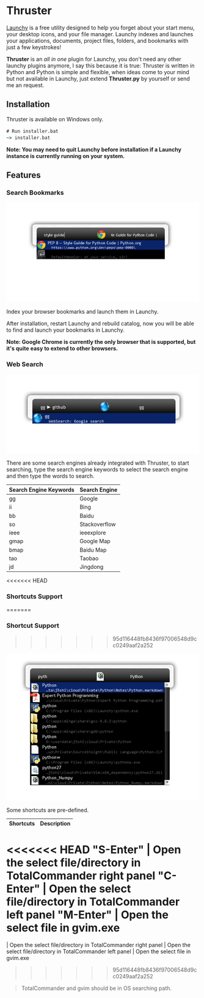 # Thruster

[Launchy](http://www.launchy.net/) is a free utility designed to help you forget about your start
menu, your desktop icons, and your file manager. Launchy indexes and launches your applications,
documents, project files, folders, and bookmarks with just a few keystrokes!

**Thruster** is an _all in one_ plugin for Launchy, you don't need any other launchy plugins
anymore, I say this because it is true: Thruster is written in Python and Python is simple and
flexible, when ideas come to your mind but not available in Launchy, just extend **Thruster.py** by
yourself or send me an request.

## Installation

Thruster is available on Windows only.

```cmd
# Run installer.bat
~> installer.bat
```

**Note: You may need to quit Launchy before installation if a Launchy instance is currently running
on your system.**

## Features

### Search Bookmarks

<p align="center"> 
<img src="demo/BookmarkMgr_Demo.png">
</p>

Index your browser bookmarks and launch them in Launchy.

After installation, restart Launchy and rebuild catalog, now you will be able to find and launch
your bookmarks in Launchy.

**Note: Google Chrome is currently the only browser that is supported, but it's quite easy to extend
to other browsers.**

### Web Search

<p align="center"> 
<img src="demo/WebSearch_Demo.png">
</p>

There are some search engines already integrated with Thruster, to start searching, type the search
engine keywords to select the search engine and then type the words to search.

Search Engine Keywords | Search Engine
---                    | ---
gg                     | Google
ii                     | Bing
bb                     | Baidu
so                     | Stackoverflow
ieee                   | ieeexplore
gmap                   | Google Map
bmap                   | Baidu Map
tao                    | Taobao
jd                     | Jingdong

<<<<<<< HEAD
### Shortcuts Support
=======
### Shortcut Support
>>>>>>> 95d116448fb8436f97006548d9cc0249aaf2a252

<p align="center"> 
<img src="demo/Shortcuts_Demo.png">
</p>

Some shortcuts are pre-defined.

Shortcuts | Description
---       | ---
<<<<<<< HEAD
"S-Enter" | Open the select file/directory in TotalCommander right panel
"C-Enter" | Open the select file/directory in TotalCommander left panel
"M-Enter" | Open the select file in gvim.exe
=======
<S-Enter> | Open the select file/directory in TotalCommander right panel
<C-Enter> | Open the select file/directory in TotalCommander left panel
<M-Enter> | Open the select file in gvim.exe
>>>>>>> 95d116448fb8436f97006548d9cc0249aaf2a252

> TotalCommander and gvim should be in OS searching path.


